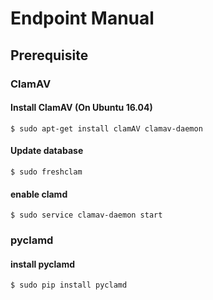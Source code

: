 # Endpoint Manual

## Prerequisite
### ClamAV
#### Install ClamAV (On Ubuntu 16.04)
```shell
$ sudo apt-get install clamAV clamav-daemon
```
#### Update database
```shell
$ sudo freshclam
``` 
#### enable clamd 
```shell
$ sudo service clamav-daemon start
```

### pyclamd
#### install pyclamd 
```shell
$ sudo pip install pyclamd
```